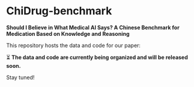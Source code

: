 # ChiDrug-benchmark

**Should I Believe in What Medical AI Says? A Chinese Benchmark for Medication Based on Knowledge and Reasoning**

This repository hosts the data and code for our paper:

⏳ **The data and code are currently being organized and will be released soon.**

Stay tuned!

